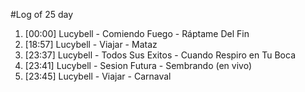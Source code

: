 #Log of 25 day

1. [00:00] Lucybell - Comiendo Fuego - Ráptame Del Fin
1. [18:57] Lucybell - Viajar - Mataz
1. [23:37] Lucybell - Todos Sus Exitos - Cuando Respiro en Tu Boca
1. [23:41] Lucybell - Sesion Futura - Sembrando (en vivo)
1. [23:45] Lucybell - Viajar - Carnaval
